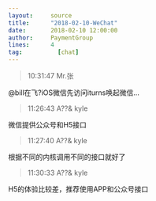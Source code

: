 ```yaml
---
layout:     source 
title:      "2018-02-10-WeChat"
date:       2018-02-10 12:00:00
author:     PaymentGroup
lines:      4 
tag:		  [chat]
---
```

> 10:31:47  Mr.张  
   
@bill在飞?iOS微信先访问iturns唤起微信…  
   
> 11:26:43  A??&    kyle  
   
微信提供公众号和H5接口  
   
> 11:27:40  A??&    kyle  
   
根据不同的内核调用不同的接口就好了  
   
> 11:30:33  A??&    kyle  
   
H5的体验比较差，推荐使用APP和公众号接口  
   
